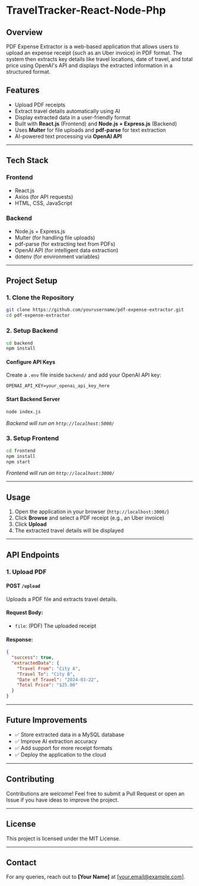 # TravelTracker-React-Node-Php

## Overview
PDF Expense Extractor is a web-based application that allows users to upload an expense receipt (such as an Uber invoice) in PDF format. The system then extracts key details like travel locations, date of travel, and total price using OpenAI's API and displays the extracted information in a structured format.

## Features
- Upload PDF receipts
- Extract travel details automatically using AI
- Display extracted data in a user-friendly format
- Built with **React.js** (Frontend) and **Node.js + Express.js** (Backend)
- Uses **Multer** for file uploads and **pdf-parse** for text extraction
- AI-powered text processing via **OpenAI API**

---

## Tech Stack
### Frontend
- React.js
- Axios (for API requests)
- HTML, CSS, JavaScript

### Backend
- Node.js + Express.js
- Multer (for handling file uploads)
- pdf-parse (for extracting text from PDFs)
- OpenAI API (for intelligent data extraction)
- dotenv (for environment variables)

---

## Project Setup

### 1. Clone the Repository
```bash
git clone https://github.com/yourusername/pdf-expense-extractor.git
cd pdf-expense-extractor
```

### 2. Setup Backend
```bash
cd backend
npm install
```

#### Configure API Keys
Create a `.env` file inside `backend/` and add your OpenAI API key:
```env
OPENAI_API_KEY=your_openai_api_key_here
```

#### Start Backend Server
```bash
node index.js
```
_Backend will run on `http://localhost:5000/`_

### 3. Setup Frontend
```bash
cd frontend
npm install
npm start
```
_Frontend will run on `http://localhost:3000/`_

---

## Usage
1. Open the application in your browser (`http://localhost:3000/`)
2. Click **Browse** and select a PDF receipt (e.g., an Uber invoice)
3. Click **Upload**
4. The extracted travel details will be displayed

---

## API Endpoints
### **1. Upload PDF**
#### **POST** `/upload`
Uploads a PDF file and extracts travel details.

#### **Request Body:**
- `file`: (PDF) The uploaded receipt

#### **Response:**
```json
{
  "success": true,
  "extractedData": {
    "Travel From": "City A",
    "Travel To": "City B",
    "Date of Travel": "2024-03-22",
    "Total Price": "$25.00"
  }
}
```

---

## Future Improvements
- ✅ Store extracted data in a MySQL database
- ✅ Improve AI extraction accuracy
- ✅ Add support for more receipt formats
- ✅ Deploy the application to the cloud

---

## Contributing
Contributions are welcome! Feel free to submit a Pull Request or open an Issue if you have ideas to improve the project.

---

## License
This project is licensed under the MIT License.

---

## Contact
For any queries, reach out to **[Your Name]** at [your.email@example.com].
